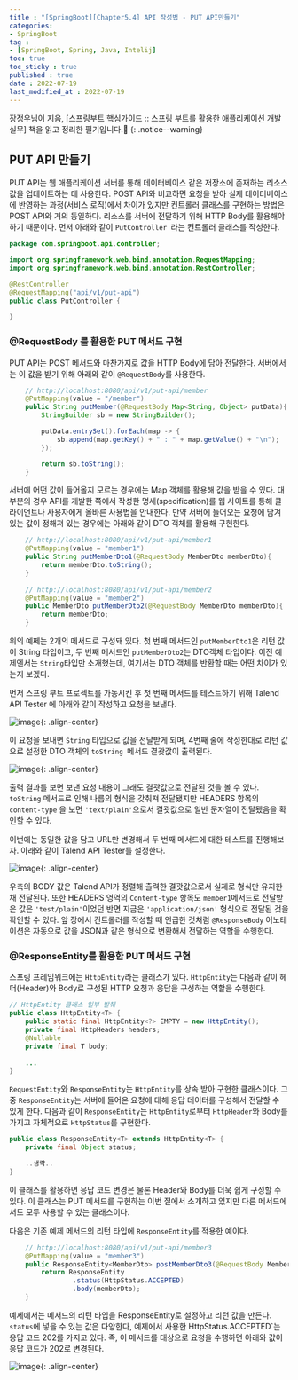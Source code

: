 ```yaml
---
title : "[SpringBoot][Chapter5.4] API 작성법 - PUT API만들기"
categories:
- SpringBoot
tag :
- [SpringBoot, Spring, Java, Intelij]
toc: true
toc_sticky : true
published : true
date : 2022-07-19
last_modified_at : 2022-07-19
---
```






장정우님이 지음, [스프링부트 핵심가이드 :: 스프링 부트를 활용한 애플리케이션 개발 실무] 책을 읽고 정리한 필기입니다.📢
{: .notice--warning}



## PUT API 만들기

PUT API는 웹 애플리케이션 서버를 통해 데이터베이스 같은 저장소에 존재하는 리소스 값을 업데이트하는 데 사용한다. POST API와 비교하면 요청을 받아 실제 데이터베이스에 반영하는 과정(서비스 로직)에서 차이가 있지만 컨트롤러 클래스를 구현하는 방법은 POST API와 거의 동일하다. 리소스를 서버에 전달하기 위해 HTTP Body를 활용해야 하기 때문이다.
먼저 아래와 같이 `PutController `라는 컨트롤러 클래스를 작성한다.



```java
package com.springboot.api.controller;

import org.springframework.web.bind.annotation.RequestMapping;
import org.springframework.web.bind.annotation.RestController;

@RestController
@RequestMapping("api/v1/put-api")
public class PutController {
    
}
```



### @RequestBody 를 활용한 PUT 메서드 구현

PUT API는 POST 메서드와 마찬가지로 값을 HTTP Body에 담아 전달한다. 서버에서는 이 값을 받기 위해 아래와 같이 `@RequestBody`를 사용한다.

```java
    // http://localhost:8080/api/v1/put-api/member
    @PutMapping(value = "/member")
    public String putMember(@RequestBody Map<String, Object> putData){
        StringBuilder sb = new StringBuilder();

        putData.entrySet().forEach(map -> {
            sb.append(map.getKey() + " : " + map.getValue() + "\n");
        });

        return sb.toString();
    }
```



서버에 어떤 값이 들어올지 모르는 경우에는 Map 객체를 활용해 값을 받을 수 있다. 대부분의 경우 API를 개발한 쪽에서 작성한 명세(specification)를 웹 사이트를 통해 클라이언트나 사용자에게 올바른 사용법을 안내한다. 만약 서버에 들어오는 요청에 담겨 있는 값이 정해져 있는 경우에는 아래와 같이 DTO 객체를 활용해 구현한다.

```java
    // http://localhost:8080/api/v1/put-api/member1
    @PutMapping(value = "member1")
    public String putMemberDto1(@RequestBody MemberDto memberDto){
        return memberDto.toString();
    }
    
    // http://localhost:8080/api/v1/put-api/member2
    @PutMapping(value = "member2")
    public MemberDto putMemberDto2(@RequestBody MemberDto memberDto){
        return memberDto;
    }
```



위의 예쩨는 2개의 메서드로 구성돼 있다. 첫 번째 메서드인 `putMemberDto1`은 리턴 값이 String 타입이고, 두 번째 메서드인 `putMemberDto2`는 DTO객체 타입이다. 이전 예제엔서는 `String`타입만 소개했는데, 여기서는 DTO 객체를 반환할 때는 어떤 차이가 있는지 보겠다.

먼저 스프링 부트 프로젝트를 가동시킨 후 첫 번째 메서드를 테스트하기 위해 Talend API Tester 에 아래와 같이 작성하고 요청을 보낸다.

![image](https://user-images.githubusercontent.com/13410737/179672634-4c054b73-4b18-4e8c-8e3d-0ec095bb3422.png){: .align-center}



이 요청을 보내면 `String` 타입으로 값을 전달받게 되며, 4번째 줄에 작성한대로 리턴 값으로 설정한 DTO 객체의 `toString `메서드 결괏값이 출력된다.

![image](https://user-images.githubusercontent.com/13410737/179672864-f5ea93f6-6f81-4e5e-bed9-e862edc01d42.png){: .align-center}



출력 결과를 보면 보낸 요청 내용이 그래도 결괏값으로 전달된 것을 볼 수 있다. `toString` 메서드로 인해 나름의 형식을 갖춰져 전달됐지만 HEADERS 항목의 `content-type` 을 보면 `'text/plain'`으로서 결괏값으로 일반 문자열이 전달됐음을 확인할 수 있다.

이번에는 동일한 값을 담고 URL만 변경해서 두 번째 메서드에 대한 테스트를 진행해보자. 아래와 같이 Talend API Tester를 설정한다.

![image](https://user-images.githubusercontent.com/13410737/179673283-bdc9db23-d92d-4842-ae44-d8d16c0b227d.png){: .align-center}



우측의 BODY 값은 Talend API가 정렬해 출력한 결괏값으로서 실제로 형식만 유지한 채 전달된다. 또한 HEADERS 영역의 `Content-type` 항목도  `member1`메서드로 전달받은 값은 `'test/plain'`이었던 반면 지금은 `'application/json'` 형식으로 전달된 것을 확인할 수 있다. 앞 장에서 컨트롤러를 작성할 때 언급한 것처럼 `@ResponseBody` 어노테이션은 자동으로 값을 JSON과 같은 형식으로 변환해서 전달하는 역할을 수행한다.



### @ResponseEntity를 활용한 PUT 메서드 구현

스프링 프레임워크에는 `HttpEntity`라는 클래스가 있다. `HttpEntity`는 다음과 같이 헤더(Header)와 Body로 구성된 HTTP 요청과 응답을 구성하는 역할을 수행한다.

```java
// HttpEntity 클래스 일부 발췌
public class HttpEntity<T> {
    public static final HttpEntity<?> EMPTY = new HttpEntity();
    private final HttpHeaders headers;
    @Nullable
    private final T body;
    
    ...
}
```



`RequestEntity`와 `ResponseEntity`는 `HttpEntity`를 상속 받아 구현한 클래스이다. 그중 `ResponseEntity`는 서버에 들어온 요청에 대해 응답 데이터를 구성해서 전달할 수 있게 한다. 다음과 같이 `ResponseEntity`는 `HttpEntity`로부터 `HttpHeader`와 Body를 가지고 자체적으로 `HttpStatus`를 구현한다.



```java
public class ResponseEntity<T> extends HttpEntity<T> {
    private final Object status;

    ..생략..
}
```



이 클래스를 활용하면 응답 코드 변경은 물론 Header와 Body를 더욱 쉽게 구성할 수 있다. 이 클래스는 PUT 메서드를 구현하는 이번 절에서 소개하고 있지만 다른 메서드에서도 모두 사용할 수 있는 클래스이다.

다음은 기존 예제 메서드의 리턴 타입에 `ResponseEntity`를 적용한 예이다.

```java
    // http://localhost:8080/api/v1/put-api/member3
    @PutMapping(value = "member3")
    public ResponseEntity<MemberDto> postMemberDto3(@RequestBody MemberDto memberDto){
        return ResponseEntity
                .status(HttpStatus.ACCEPTED)
                .body(memberDto);
    }
```



예제에서는 메서드의 리턴 타입을 ResponseEntity로 설정하고 리턴 값을 만든다. `status`에 넣을 수 있는 값은 다양한다, 예제에서 사용한 HttpStatus.ACCEPTED`는 응답 코드 202를 가지고 있다. 즉, 이 메서드를 대상으로 요청을 수행하면 아래와 값이 응답 코드가 202로 변경된다.

![image](https://user-images.githubusercontent.com/13410737/179675259-92559ce5-441e-4c00-86e7-f8df9f19ab84.png){: .align-center}





